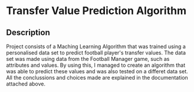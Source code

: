 # Transfer Value Prediction Algorithm

<h2>Description</h2>
Project consists of a Maching Learning Algorithm that was trained using a personalised data set to predict football player's transfer values. The data set was made using data from the Football Manager game, such as attributes and values. By using this, I managed to create an algorithm that was able to predict these values and was also tested on a differet data set. All the conclussions and choices made are explained in the documentation attached above.
<br />
